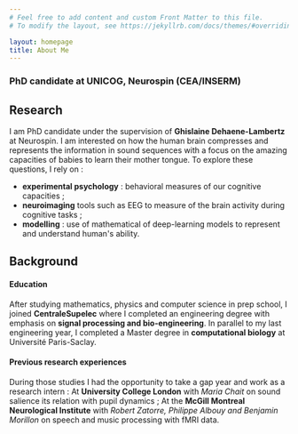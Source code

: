 ```yaml
---
# Feel free to add content and custom Front Matter to this file.
# To modify the layout, see https://jekyllrb.com/docs/themes/#overriding-theme-defaults

layout: homepage
title: About Me
---
```


###  PhD candidate at UNICOG, Neurospin (CEA/INSERM)

## Research
I am PhD candidate under the supervision of **Ghislaine Dehaene-Lambertz** at Neurospin. I am interested on how the human brain compresses and represents the information in sound sequences with a focus on the amazing capacities of babies to learn their mother tongue.
To explore these questions, I rely on :
- **experimental psychology** : behavioral measures of our cognitive capacities ;
- **neuroimaging** tools such as EEG to measure of the brain activity during cognitive tasks ;
- **modelling** : use of mathematical of deep-learning models to represent and understand human's ability.


## Background
#### Education
After studying mathematics, physics and computer science in prep school, I joined **CentraleSupelec** where I completed an engineering degree with emphasis on **signal processing and bio-engineering**. In parallel to my last engineering year, I completed a Master degree in **computational biology** at Université Paris-Saclay. 
#### Previous research experiences
During those studies I had the opportunity to take a gap year and work as a research intern : 
At **University College London** with *Maria Chait* on sound salience its relation with pupil dynamics ;
At the **McGill Montreal Neurological Institute** with *Robert Zatorre, Philippe Albouy and Benjamin Morillon* on speech and music processing with fMRI data. 
